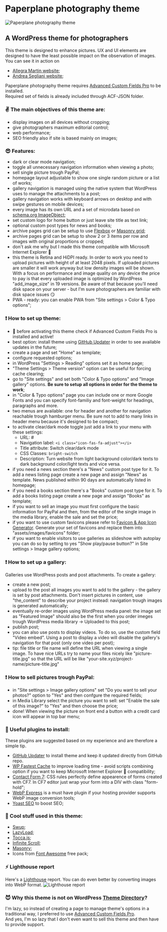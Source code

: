 # Paperplane photography theme
![Paperplane photography theme](https://www.paperplanefactory.com/ppuploads/static/github/repository-open-graph-template.jpg)

## A WordPress theme for photographers
This theme is designed to enhance pictures. UX and UI elements are designed to have the least possible impact on the observation of images. You can see it in action on
* [Allegra Martin website](https://www.allegramartin.it/ "Allegra Martin website");
* [Andrea Segliani website](https://www.80mm.it/ "Andrea Segliani website");

Paperplane photography theme requires [Advanced Custom Fields Pro](https://www.advancedcustomfields.com/pro/ "Advanced Custom Fields Pro") to be installed.<br/>
Required set of fields is already included through ACF-JSON folder.<br/>
### :v: The main objectives of this theme are:
* display images on all devices without cropping;
* give photographers maximum editorial control;
* web performance;
* SEO friendly also if site is based mainly on images;

### :sunglasses: Features:
* dark or clear mode navigation;
* toggle all unnecessary navigation information when viewing a photo;
* sell single picture trough PayPal;
* homepage layout adjustable to show one single random picture or a list of works;
* gallery navigation is managed using the native system that WordPress uses to manage the attachments to a post;
* gallery navigation works with keyboard arrows on desktop and with swipe gestures on mobile devices;
* every image has its own URL and a set of microdata based on [schema.org ImageObject](https://schema.org/ImageObject "schema.org ImageObject");
* set custom logo for home button or just leave site title as text link;
* optional custom post types for news and books;
* archive pages grid can be setup to use [Flexbox](https://www.w3schools.com/css/css3_flexbox.asp "https://www.w3schools.com/css/css3_flexbox.asp Flexbox") or [Masonry grid](https://masonry.desandro.com/ "https://masonry.desandro.com/ Masonry grid");
* archive pages grid can be setup to show 2 or 3 items per row and images with original proportions or cropped;
* don't ask me why but I made this theme compatible with Microsoft Internet Explorer :hankey:
* this theme is Retina and HiDPI ready. In order to work you need to upload pictures with height of at least 2048 pixels. If uploaded pictures are smaller it will work anyway but low density images will be shown. With a focus on performance and image quality on any device the price to pay is that every uploaded image is optimized by WordPress "add_image_size" in 19 versions. Be aware of that because you'll need disk space on your server - but I'm sure photographers are familiar with disk space issues :smirk:
* PWA - ready: you can enable PWA from "Site settings > Color & Typo options";

### :exclamation: How to set up theme:
* :hankey: before activating this theme check if Advanced Custom Fields Pro is installed and active!
* best option: install theme using [GitHub Updater](https://github.com/afragen/github-updater "GitHub Updater") in order to see available updates in the future;
* create a page and set "Home" as template;
* configure requested options;
* in WordPress "Settings > Reading" options set it as home page;
* "Theme Settings > Theme version" option can be useful for forcing cache clearing;
* go to "Site settings" and set both "Color & Typo options" and "Image gallery" options. **Be sure to setup all options in order for the theme to work**;
* in "Color & Typo options" page you can include one or more Google Fonts and you can specify font-familiy and font-weight for headings, paragraphs and more.
* two menus are available: one for header and another for navigation reachable trough hamburger menu. Be sure not to add to many links in header menu because it's designed to be compact;
* to activate clear/dark mode toggle just add a link to your menu with these settings:
  * URL: #
  * Navigation label: `<i class="icon-fas-fa-adjust"></i>`
  * Title attribute: Switch clear/dark mode
  * CSS Classes: `bright-switch`
  * Description: Turn website from light background color/dark texts to dark background color/light texts and vice versa.
* if you need a news section there's a "News" custom post type for it. To add a news listing page create a new page and assign "News" as template. News published within 90 days are automatically listed in homepage;
* if you need a books section there's a "Books" custom post type for it. To add a books listing page create a new page and assign "Books" as template;
* if you want to sell an image you must first configure the basic information for PayPal and then, from the editor of the single image in the media library, enable the sale and set the price;
* if you want to use custom favicons please refer to [Favicon & App Icon Generator](https://www.favicon-generator.org/ "Favicon & App Icon Generator"). Generate your set of favicons and replace them into "assets/images/favicons" folder;
* if you want to enable visitors to use galleries as slideshow with autoplay you can do so by setting to yes "Show play/pause button?" in Site settings > Image gallery options;

### :exclamation: How to set up a gallery:
Galleries use WordPress posts and post attachments. To create a gallery:
* create a new post;
* upload to the post all images you want to add to the gallery - the gallery is set by post attachments. Don't insert pictures in content, use "the_content" to describe your project instead: navigation trough images is generated automatically;
* eventually re-order images using WordPress media panel: the image set as "Featured Image" should also be the first when you order imeges trough WordPress media library -> Uploaded to this post;
* publish post;
* you can also use posts to display videos. To do so, use the custom field "Video embed". Using a post to display a video will disable the gallery's navigation for that post (only one video per post);
* tip: file title or file name will define the URL when viewing a single image. To have nice URLs try to name your files nicely like "picture-title.jpg" so that the URL will be like "your-site.xyz/project-name/picture-title.jpg"

### :exclamation: How to sell pictures trough PayPal:
* in "Site settings > Image gallery options" set "Do you want to sell your photos?" option to "Yes" and then confgure the required fields;
* in Media Library select the picture you want to sell: set "Enable the sale of this image?" to "Yes" and then choose the price;
* done! When viewing the picture on front end a button with a credit card icon will appear in top bar menu;

### :electric_plug: Useful plugins to install:
These plugins are suggested based on my experience and are therefore a simple tip.
* [GitHub Updater](https://github.com/afragen/github-updater "GitHub Updater") to install theme and keep it updated directly from GitHub repo.
* [WP Fastest Cache](https://it.wordpress.org/plugins/wp-fastest-cache/ "WP Fastest Cache") to improve loading time - avoid scripts combining option if you want to keep Microsoft Internet Explorer :hankey: compatibility;
* [Contact Form 7](https://it.wordpress.org/plugins/contact-form-7/ "Contact Form 7"): CSS rules perfectly define appearence of forms created with CF7. In CF7 editor just wrap your form into a DIV with class "form-hold";
* [WebP Express](https://wordpress.org/plugins/webp-express/ "WebP Express") is a must have plugin if your hosting provider supports WebP image conversion tools;
* [Yoast SEO](https://wordpress.org/plugins/wordpress-seo/ "Yoast SEO") to boost SEO;

### :sparkling_heart: Cool stuff used in this theme:
* [Swup](https://swup.js.org/ "Swup");
* [LazyLoad](https://github.com/verlok/lazyload "LazyLoad");
* [Tocca.js](https://gianlucaguarini.com/Tocca.js/ "Tocca.js");
* [Infinite Scroll](https://infinite-scroll.com/ "Infinite Scroll");
* [Masonry](https://masonry.desandro.com/ "https://masonry.desandro.com/ Masonry");
* Icons from [Font Awesome](https://fontawesome.com/ "Font Awesome") free pack;

### :zap: Lighthouse report
Here's a [Lighthouse](https://developers.google.com/web/tools/lighthouse "Lighthouse") report. You can do even better by converting images into WebP format.
![Lighthouse report](https://www.paperplanefactory.com/ppuploads/static/github/am-lighthouse.png)

### :smiling_imp: Why this theme is not on WordPress [Theme Directory](https://wordpress.org/themes/ "Theme Directory")?
I'm lazy, so instead of creating a page to manage theme's options in a traditional way, I preferred to use [Advanced Custom Fields Pro](https://www.advancedcustomfields.com/resources/including-acf-within-a-plugin-or-theme/ "Advanced Custom Fields Pro").<br />
And yes, I'm so lazy that I don't even want to sell this theme and then have to provide support.<br />
